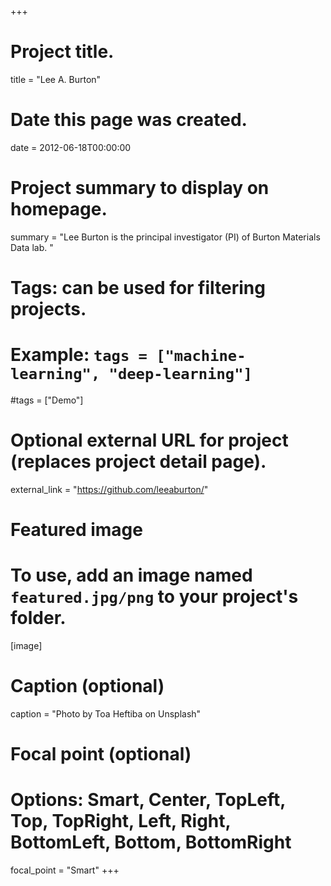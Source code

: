 +++
# Project title.
title = "Lee A. Burton"

# Date this page was created.
date = 2012-06-18T00:00:00

# Project summary to display on homepage.
summary = "Lee Burton is the principal investigator (PI) of Burton Materials Data lab. "

# Tags: can be used for filtering projects.
# Example: `tags = ["machine-learning", "deep-learning"]`
#tags = ["Demo"]

# Optional external URL for project (replaces project detail page).
external_link = "https://github.com/leeaburton/"

# Featured image
# To use, add an image named `featured.jpg/png` to your project's folder. 
[image]
  # Caption (optional)
  caption = "Photo by Toa Heftiba on Unsplash"

  # Focal point (optional)
  # Options: Smart, Center, TopLeft, Top, TopRight, Left, Right, BottomLeft, Bottom, BottomRight
  focal_point = "Smart"
+++
